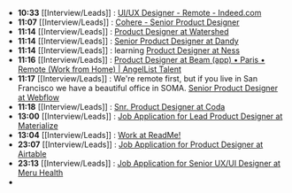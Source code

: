 - **10:33** [[Interview/Leads]] :  [UI/UX Designer - Remote - Indeed.com](https://www.indeed.com/viewjob?jk=eac5e39a01304a6b&q="user+Research"&tk=1g9apsi3ptj7e800&from=ja&alid=5d1385a6cd1a5a2ce052042c&utm_campaign=job_alerts&utm_medium=email&utm_source=jobseeker_emails&rgtk=1g9apsi3ptj7e800)
- **11:07** [[Interview/Leads]] :  [Cohere - Senior Product Designer](https://jobs.lever.co/cohere/d7cd7270-5748-4980-9014-59833006d992)
- **11:14** [[Interview/Leads]] :  [Product Designer at Watershed](https://read.cv/teams/watershed.design/product-designer-NhGT0p5oj2T7BoWSB2Nq)
- **11:14** [[Interview/Leads]] :  [Senior Product Designer at Dandy](https://read.cv/teams/dandy/senior-product-designer-KQ5CLc3621ZMPn3Xculy)
- **11:14** [[Interview/Leads]] : learning [Product Designer at Ness](https://read.cv/teams/ness/product-designer-TOWRatKoaPsYWg5BA1NV)
- **11:16** [[Interview/Leads]] :  [Product Designer at Beam (app) • Paris • Remote (Work from Home) | AngelList Talent](https://angel.co/company/beam-app-1/jobs/1921991-product-designer)
- **11:17** [[Interview/Leads]] : We're remote first, but if you live in San Francisco we have a beautiful office in SOMA. [Senior Product Designer at Webflow](https://read.cv/teams/webflow.design/senior-product-designer-5S85v8HcI0uU5iHHZtOv)
- **11:18** [[Interview/Leads]] :  [Snr. Product Designer at Coda](https://read.cv/teams/coda.design/snr-product-designer-iHh5WuNmG0SL3lVVsEql)
- **13:00** [[Interview/Leads]] :  [Job Application for Lead Product Designer at Materialize](https://boards.greenhouse.io/materialize/jobs/4049779004)
- **13:04** [[Interview/Leads]] :  [Work at ReadMe!](https://readme.com/careers#product-designer)
- **23:07** [[Interview/Leads]] :  [Job Application for Product Designer at Airtable](https://boards.greenhouse.io/airtable/jobs/5937643002)
- **23:13** [[Interview/Leads]] :  [Job Application for Senior UX/UI Designer at Meru Health](https://boards.greenhouse.io/meruhealth/jobs/4869695003)
-